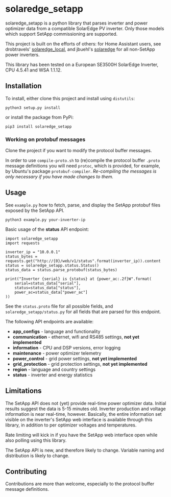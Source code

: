 # solaredge_setapp

solaredge_setapp is a python library that parses inverter and power optimizer data from a compatible SolarEdge PV inverter. Only those models which support SetApp commissioning are supported.

This project is built on the efforts of others: for Home Assistant users, see drobtravels' <a href="https://github.com/drobtravels/solaredge-local">solaredge_local</a>, and jbuehl's <a href="https://github.com/jbuehl/solaredge">solaredge</a> for all non-SetApp power inverters.

This library has been tested on a European SE3500H SolarEdge Inverter, CPU 4.5.41 and WSA 1.1.12.

## Installation

To install, either clone this project and install using `distutils`:

```python3 setup.py install```

or install the package from PyPi:

```pip3 install solaredge_setapp```

### Working on protobuf messages

Clone the project if you want to modify the protocol buffer messages.

In order to use `compile-proto.sh` to (re)compile the protocol buffer `.proto` message definitions you will need `protoc`, which is provided, for example, by Ubuntu's package `protobuf-compiler`. *Re-compiling the messages is only necessary if you have made changes to them.*

## Usage

See `example.py` how to fetch, parse, and display the SetApp protobuf files exposed by the SetApp API.

```python3 example.py your-inverter-ip```

Basic usage of the **status** API endpoint:

```
import solaredge_setapp
import requests

inverter_ip = "10.0.0.1"
status_bytes = requests.get("http://{0}/web/v1/status".format(inverter_ip)).content
status = solaredge_setapp.status.Status()
status_data = status.parse_protobuf(status_bytes) 

print("Inverter {serial} is {status} at {power_ac:.2f}W".format(
    serial=status_data["serial"],
    status=status_data["status"],
    power_ac=status_data["power_ac"]
))
```

See the `status.proto` file for all possible fields, and `solaredge_setapp/status.py`  for all fields that are parsed for this endpoint.

The following API endpoints are available:

* **app_configs** - language and functionality
* **communication** - ethernet, wifi and RS485 settings, **not yet implemented**
* **information** - CPU and DSP versions, error logging
* **maintenance** - power optimizer telemetry
* **power_control** - grid power settings, **not yet implemented**
* **grid_protection** - grid protection settings, **not yet implemented**
* **region** - language and country settings
* **status** - inverter and energy statistics

## Limitations

The SetApp API does not (yet) provide real-time power optimizer data. Initial results suggest the data is 5-15 minutes old. Inverter production and voltage information is near real-time, however. Basically, the entire information set visible on the inverter's SetApp web interface is available through this library, in addition to per  optimizer voltages and temperatures.

Rate limiting will kick in if you have the SetApp web interface open while also polling using this library.

The SetApp API is new, and therefore likely to change. Variable naming and distribution is likely to change.

## Contributing

Contributions are more than welcome, especially to the protocol buffer message definitions.